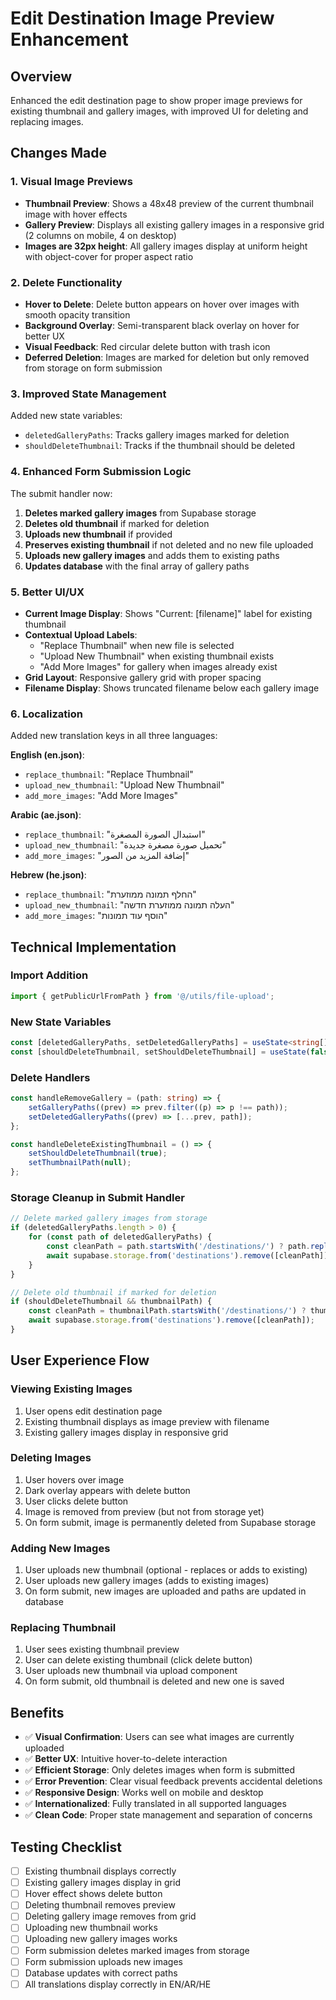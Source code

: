 # Edit Destination Image Preview Enhancement

## Overview

Enhanced the edit destination page to show proper image previews for existing thumbnail and gallery images, with improved UI for deleting and replacing images.

## Changes Made

### 1. Visual Image Previews

- **Thumbnail Preview**: Shows a 48x48 preview of the current thumbnail image with hover effects
- **Gallery Preview**: Displays all existing gallery images in a responsive grid (2 columns on mobile, 4 on desktop)
- **Images are 32px height**: All gallery images display at uniform height with object-cover for proper aspect ratio

### 2. Delete Functionality

- **Hover to Delete**: Delete button appears on hover over images with smooth opacity transition
- **Background Overlay**: Semi-transparent black overlay on hover for better UX
- **Visual Feedback**: Red circular delete button with trash icon
- **Deferred Deletion**: Images are marked for deletion but only removed from storage on form submission

### 3. Improved State Management

Added new state variables:

- `deletedGalleryPaths`: Tracks gallery images marked for deletion
- `shouldDeleteThumbnail`: Tracks if the thumbnail should be deleted

### 4. Enhanced Form Submission Logic

The submit handler now:

1. **Deletes marked gallery images** from Supabase storage
2. **Deletes old thumbnail** if marked for deletion
3. **Uploads new thumbnail** if provided
4. **Preserves existing thumbnail** if not deleted and no new file uploaded
5. **Uploads new gallery images** and adds them to existing paths
6. **Updates database** with the final array of gallery paths

### 5. Better UI/UX

- **Current Image Display**: Shows "Current: [filename]" label for existing thumbnail
- **Contextual Upload Labels**:
    - "Replace Thumbnail" when new file is selected
    - "Upload New Thumbnail" when existing thumbnail exists
    - "Add More Images" for gallery when images already exist
- **Grid Layout**: Responsive gallery grid with proper spacing
- **Filename Display**: Shows truncated filename below each gallery image

### 6. Localization

Added new translation keys in all three languages:

**English (en.json)**:

- `replace_thumbnail`: "Replace Thumbnail"
- `upload_new_thumbnail`: "Upload New Thumbnail"
- `add_more_images`: "Add More Images"

**Arabic (ae.json)**:

- `replace_thumbnail`: "استبدال الصورة المصغرة"
- `upload_new_thumbnail`: "تحميل صورة مصغرة جديدة"
- `add_more_images`: "إضافة المزيد من الصور"

**Hebrew (he.json)**:

- `replace_thumbnail`: "החלף תמונה ממוזערת"
- `upload_new_thumbnail`: "העלה תמונה ממוזערת חדשה"
- `add_more_images`: "הוסף עוד תמונות"

## Technical Implementation

### Import Addition

```typescript
import { getPublicUrlFromPath } from '@/utils/file-upload';
```

### New State Variables

```typescript
const [deletedGalleryPaths, setDeletedGalleryPaths] = useState<string[]>([]);
const [shouldDeleteThumbnail, setShouldDeleteThumbnail] = useState(false);
```

### Delete Handlers

```typescript
const handleRemoveGallery = (path: string) => {
    setGalleryPaths((prev) => prev.filter((p) => p !== path));
    setDeletedGalleryPaths((prev) => [...prev, path]);
};

const handleDeleteExistingThumbnail = () => {
    setShouldDeleteThumbnail(true);
    setThumbnailPath(null);
};
```

### Storage Cleanup in Submit Handler

```typescript
// Delete marked gallery images from storage
if (deletedGalleryPaths.length > 0) {
    for (const path of deletedGalleryPaths) {
        const cleanPath = path.startsWith('/destinations/') ? path.replace('/destinations/', '') : path;
        await supabase.storage.from('destinations').remove([cleanPath]);
    }
}

// Delete old thumbnail if marked for deletion
if (shouldDeleteThumbnail && thumbnailPath) {
    const cleanPath = thumbnailPath.startsWith('/destinations/') ? thumbnailPath.replace('/destinations/', '') : thumbnailPath;
    await supabase.storage.from('destinations').remove([cleanPath]);
}
```

## User Experience Flow

### Viewing Existing Images

1. User opens edit destination page
2. Existing thumbnail displays as image preview with filename
3. Existing gallery images display in responsive grid

### Deleting Images

1. User hovers over image
2. Dark overlay appears with delete button
3. User clicks delete button
4. Image is removed from preview (but not from storage yet)
5. On form submit, image is permanently deleted from Supabase storage

### Adding New Images

1. User uploads new thumbnail (optional - replaces or adds to existing)
2. User uploads new gallery images (adds to existing images)
3. On form submit, new images are uploaded and paths are updated in database

### Replacing Thumbnail

1. User sees existing thumbnail preview
2. User can delete existing thumbnail (click delete button)
3. User uploads new thumbnail via upload component
4. On form submit, old thumbnail is deleted and new one is saved

## Benefits

- ✅ **Visual Confirmation**: Users can see what images are currently uploaded
- ✅ **Better UX**: Intuitive hover-to-delete interaction
- ✅ **Efficient Storage**: Only deletes images when form is submitted
- ✅ **Error Prevention**: Clear visual feedback prevents accidental deletions
- ✅ **Responsive Design**: Works well on mobile and desktop
- ✅ **Internationalized**: Fully translated in all supported languages
- ✅ **Clean Code**: Proper state management and separation of concerns

## Testing Checklist

- [ ] Existing thumbnail displays correctly
- [ ] Existing gallery images display in grid
- [ ] Hover effect shows delete button
- [ ] Deleting thumbnail removes preview
- [ ] Deleting gallery image removes from grid
- [ ] Uploading new thumbnail works
- [ ] Uploading new gallery images works
- [ ] Form submission deletes marked images from storage
- [ ] Form submission uploads new images
- [ ] Database updates with correct paths
- [ ] All translations display correctly in EN/AR/HE
